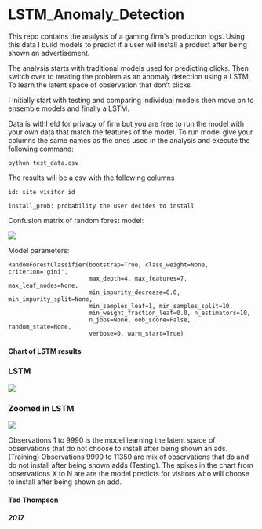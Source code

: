 # LSTM_Anomaly_Detection

This repo contains the analysis of a gaming firm's production logs.
Using this data I build models to predict if a user will install a product after being shown an advertisement.

The analysis starts with traditional models used for predicting clicks. Then switch over to treating the problem as an anomaly detection using a LSTM.
To learn the latent space of observation that don't clicks

I initially start with testing and comparing individual models then move on to ensemble models and finally a LSTM.

Data is withheld for privacy of firm but you are free to run the model with your own data that match the features of the model.
To run model give your columns the same names as the ones used in the analysis and execute the following command:

```python test_data.csv```

The results will be a csv with the following columns

```id: site visitor id```

```install_prob: probability the user decides to install```

Confusion matrix of random forest model:

![](assets/cm.png)

Model parameters:

```
RandomForestClassifier(bootstrap=True, class_weight=None, criterion='gini',
                       max_depth=4, max_features=7, max_leaf_nodes=None,
                       min_impurity_decrease=0.0, min_impurity_split=None,
                       min_samples_leaf=1, min_samples_split=10,
                       min_weight_fraction_leaf=0.0, n_estimators=10,
                       n_jobs=None, oob_score=False, random_state=None,
                       verbose=0, warm_start=True)
```

#### Chart of LSTM results

### LSTM
![](assets/lstm.png)
### Zoomed in LSTM
![](zlstm.png)

Observations 1 to 9990  is the model learning the latent space of observations that do not choose to install after being shown an ads. (Training)
Observations 9990 to 11350 are mix of observations that do and do not install after being shown adds (Testing).
The spikes in the chart from observations X to N are are the model predicts for visitors who will choose to install after being shown an add.


#### Ted Thompson

##### 2017
